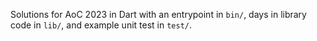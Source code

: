 Solutions for AoC 2023 in Dart with an entrypoint in `bin/`, days in library code in `lib/`, and example unit test in `test/`.
